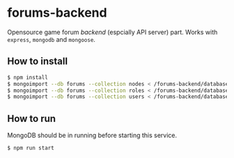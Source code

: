 # forums-backend

Opensource game forum *backend* (espcially API server) part.
Works with `express`, `mongodb` and `mongoose`.

## How to install

```bash
$ npm install 
$ mongoimport --db forums --collection nodes < /forums-backend/databaseExport/1.1/nodes.json
$ mongoimport --db forums --collection roles < /forums-backend/databaseExport/1.1/roles.json
$ mongoimport --db forums --collection users < /forums-backend/databaseExport/1.1/users.json
```



## How to run

MongoDB should be in running before starting this service.

```bash
$ npm run start
```

